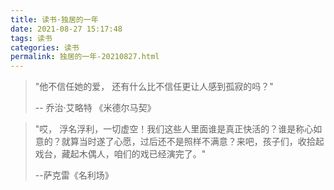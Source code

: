 ```yaml
---
title: 读书·独居的一年
date: 2021-08-27 15:17:48
tags: 读书
categories: 读书
permalink: 独居的一年-20210827.html
---
```


> "他不信任她的爱， 还有什么比不信任更让人感到孤寂的吗？"
>
> -- 乔治·艾略特 《米德尔马契》



> "哎， 浮名浮利，一切虚空！我们这些人里面谁是真正快活的？谁是称心如意的？就算当时遂了心愿，过后还不是照样不满意？来吧，孩子们，收拾起戏台，藏起木偶人，咱们的戏已经演完了。"
>
> --萨克雷《名利场》

